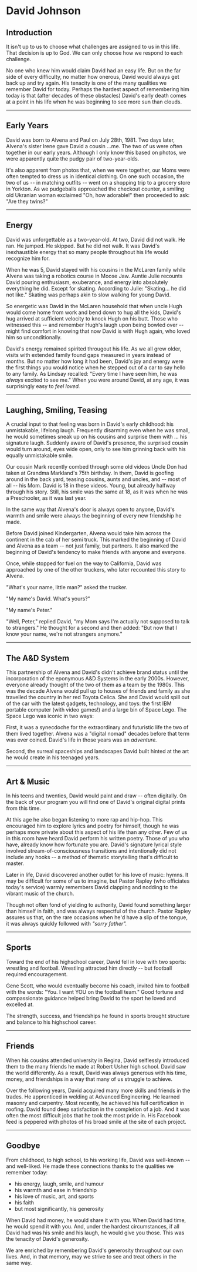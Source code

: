 # David Johnson

## Introduction

It isn't up to us to choose what challenges are assigned to us in this life.
That decision is up to God.
We can only choose how we respond to each challenge.

No one who knew him would claim David had an easy life.
But on the far side of every difficulty, no matter how onerous, David would always get back up and try again.
His tenacity is one of the many qualities we remember David for today.
Perhaps the hardest aspect of remembering him today is that (after decades of these obstacles) David's early death comes at a point in his life when he was beginning to see more sun than clouds.

---

## Early Years

David was born to Alvena and Paul on July 28th, 1981.
Two days later, Alvena's sister Irene gave David a cousin ...me.
The two of us were often together in our early years.
Although I only know this based on photos, we were apparently quite the pudgy pair of two-year-olds.

It's also apparent from photos that, when we were together, our Moms were often tempted to dress us in identical clothing.
On one such occasion, the two of us -- in matching outfits -- went on a shopping trip to a grocery store in Yorkton.
As we pudgeballs approached the checkout counter, a smiling old Ukranian woman exclaimed "Oh, how adorable!" then proceeded to ask: "Are they twins?"

---

## Energy

David was unforgettable as a two-year-old.
At two, David did not walk.
He ran.
He jumped.
He skipped.
But he did not walk.
It was David's inexhaustible energy that so many people throughout his life would recognize him for.

When he was 5, David stayed with his cousins in the McLaren family while Alvena was taking a robotics course in Moose Jaw.
Auntie Julie recounts David pouring enthusiasm, exuberance, and energy into absolutely everything he did.
Except for skating.
According to Julie: "Skating... he did not like."
Skating was perhaps akin to slow walking for young David.

So energetic was David in the McLaren household that when uncle Hugh would come home from work and bend down to hug all the kids, David's hug arrived at sufficient velocity to knock Hugh on his butt.
Those who witnessed this -- and remember Hugh's laugh upon being bowled over -- might find comfort in knowing that now David is with Hugh again, who loved him so unconditionally.

David's energy remained spirited througout his life.
As we all grew older, visits with extended family found gaps measured in years instead of months.
But no matter how long it had been, David's joy and energy were the first things you would notice when he stepped out of a car to say hello to any family.
As Lindsay recalled: "Every time I have seen him, he was _always_ excited to see me."
When you were around David, at any age, it was surprisingly easy to _feel loved._

---

## Laughing, Smiling, Teasing

A crucial input to that feeling was born in David's early childhood: his unmistakable, lifelong laugh.
Frequently disarming even when he was small, he would sometimes sneak up on his cousins and surprise them with ... his signature laugh.
Suddenly aware of David's presence, the surprised cousin would turn around, eyes wide open, only to see him grinning back with his equally unmistakable smile.

Our cousin Mark recently combed through some old videos Uncle Don had taken at Grandma Markland's 75th birthday.
In them, David is goofing around in the back yard, teasing cousins, aunts and uncles, and -- most of all -- his Mom.
David is 18 in these videos.
Young, but already halfway through his story.
Still, his smile was the same at 18, as it was when he was a Preschooler, as it was last year.

In the same way that Alvena's door is always open to anyone, David's warmth and smile were always the beginning of every new friendship he made.

Before David joined Kindergarten, Alvena would take him across the continent in the cab of her semi truck.
This marked the beginning of David and Alvena as a team -- not just family, but partners.
It also marked the beginning of David's tendency to make friends with anyone and everyone.

Once, while stopped for fuel on the way to California, David was approached by one of the other truckers, who later recounted this story to Alvena.

"What's your name, little man?" asked the trucker.

"My name's David. What's yours?"

"My name's Peter."

"Well, Peter," replied David, "my Mom says I'm actually not supposed to talk to strangers."
He thought for a second and then added: "But now that I know your name, we're not strangers anymore."

---

## The A&D System

This partnership of Alvena and David's didn't achieve brand status until the incorporation of the eponymous A&D Systems in the early 2000s.
However, everyone already thought of the two of them as a team by the 1980s.
This was the decade Alvena would pull up to houses of friends and family as she travelled the country in her red Toyota Celica.
She and David would spill out of the car with the latest gadgets, technology, and toys: the first IBM portable computer (with video games!) and a large bin of Space Lego.
The Space Lego was iconic in two ways:

First, it was a synecdoche for the extraordinary and futuristic life the two of them lived together.
Alvena was a "digital nomad" decades before that term was ever coined.
David's life in those years was an _adventure._

Second, the surreal spaceships and landscapes David built hinted at the art he would create in his teenaged years.

---

## Art & Music

In his teens and twenties, David would paint and draw -- often digitally.
On the back of your program you will find one of David's original digital prints from this time.

At this age he also began listening to more rap and hip-hop.
This encouraged him to explore lyrics and poetry for himself, though he was perhaps more private about this aspect of his life than any other.
Few of us in this room have heard David perform his written poetry.
Those of you who have, already know how fortunate you are.
David's signature lyrical style involved stream-of-consciousness transitions and intentionally did not include any hooks -- a method of thematic storytelling that's difficult to master.

Later in life, David discovered another outlet for his love of music: hymns.
It may be difficult for some of us to imagine, but Pastor Rapley (who officiates today's service) warmly remembers David clapping and nodding to the vibrant music of the church.

Though not often fond of yielding to authority, David found something larger than himself in faith, and was always respectful of the church.
Pastor Rapley assures us that, on the rare occasions when he'd have a slip of the tongue, it was always quickly followed with _"sorry father"._

---

## Sports

Toward the end of his highschool career, David fell in love with two sports: wrestling and football.
Wrestling attracted him directly -- but football required encouragement.

Gene Scott, who would eventually become his coach, invited him to football with the words: "You. I want YOU on the football team."
Good fortune and compassionate guidance helped bring David to the sport he loved and excelled at.

The strength, success, and friendships he found in sports brought structure and balance to his highschool career.

---

## Friends

When his cousins attended university in Regina, David selflessly introduced them to the many friends he made at Robert Usher high school.
David saw the world differently.
As a result, David was always generous with his time, money, and friendships in a way that many of us struggle to achieve.

Over the following years, David acquired many more skills and friends in the trades.
He apprenticed in welding at Advanced Engineering.
He learned masonry and carpentry.
Most recently, he achieved his full certification in roofing.
David found deep satisfaction in the completion of a job.
And it was often the most difficult jobs that he took the most pride in.
His Facebook feed is peppered with photos of his broad smile at the site of each project.

---

## Goodbye

From childhood, to high school, to his working life, David was well-known -- and well-liked.
He made these connections thanks to the qualities we remember today:

* his energy, laugh, smile, and humour
* his warmth and ease in friendship
* his love of music, art, and sports
* his faith
* but most significantly, his generosity

When David had money, he would share it with you.
When David had time, he would spend it with you.
And, under the hardest circumstances, if all David had was his smile and his laugh, he would give you those.
This was the tenacity of David's generosity.

We are enriched by remembering David's generosity throughout our own lives.
And, in that memory, may we strive to see and treat others in the same way.
